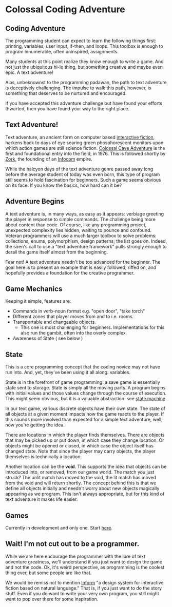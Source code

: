# Colossal Coding Adventure

## Coding Adventure

The programming student can expect to learn the following things first: printing, variables, user input, if-then, and loops.  This toolbox is enough to program innumerable, often uninspired, assignments.

Many students at this point realize they know enough to write a game.  And not just the ubiquitous hi-lo thing, but something creative and maybe even epic.  A text adventure!

Alas, unbeknownst to the programming padawan, the path to text adventure is deceptively challenging.  The impulse to walk this path, however, is something that deserves to be nurtured and encouraged.

If you have accepted this adventure challenge but have found your efforts thwarted, then you have found your way to the right place.

## Text Adventure!

Text adventure, an ancient form on computer based [interactive fiction](https://en.wikipedia.org/wiki/Interactive_fiction), harkens back to days of eye searing green phosphorescent monitors upon which action games are still science fiction.  [Colossal Cave Adventure](https://en.wikipedia.org/wiki/Colossal_Cave_Adventure) is the first and foundational entry into the field, in 1976.  This is followed shortly by [Zork](https://en.wikipedia.org/wiki/Zork), the founding of an [Infocom](https://en.wikipedia.org/wiki/Infocom) empire.

While the halcyon days of the text adventure genre passed away long before the average student of today was even born, this type of program still seems to hold fascination for beginners.  Such a game seems obvious on its face.  If you know the basics, how hard can it be?

## Adventure Begins

A text adventure is, in many ways, as easy as it appears: verbiage greeting the player in response to simple commands.  The challenge being more about content than code.  Of course, like any programming project, unexpected complexity lies hidden, waiting to pounce and confound.  Veteran programmers will use a much larger toolbox to solve problems: collections, enums, polymorphism, design patterns, the list goes on.  Indeed, the siren's call to use a "text adventure framework" pulls strongly enough to derail the game itself almost from the beginning.

Fear not!  A text adventure needn't be too advanced for the beginner.  The goal here is to present an example that is easily followed, riffed on, and hopefully provides a foundation for the creative programmer.

## Game Mechanics

Keeping it simple, features are:

* Commands in verb-noun format e.g. "open door", "take torch"
* Different zones that player moves from and to i.e. rooms.
* Transportable and changeable objects.
  * This one is most challenging for beginners.  Implementations for this also run the gambit, often into the overly complex.
* Awareness of State ( see below )

## State

This is a core programming concept that the coding novice may not have run into.  And, yet, they've been using it all along: variables.

State is in the forefront of game programming: a save game is essentially state sent to storage.  State is simply all the moving parts.  A program begins with initial values and those values change through the course of execution.  This might seem obvious, but it is a valuable abstraction: see [state machine](https://en.wikipedia.org/wiki/Finite-state_machine).

In our text game, various discrete objects have their own state.  The state of all objects at a given moment impacts how the game reacts to the player.  If this sounds more involved than expected for a simple text adventure, well, now you're getting the idea.

There are locations in which the player finds themselves.  There are objects that may be picked up or put down, in which case they change location.  Or objects might be opened or closed, in which case the object itself has changed state.  Note that since the player may carry objects, the player themselves is technically a location.

Another location can be the **void**.  This supports the idea that objects can be introduced into, or removed, from our game world.  The match you just struck?  The unlit match has moved to the void, the lit match has moved from the void and will return shortly.  The concept behind this is that we define all objects initially and needn't worry about new objects magically appearing as we program.  This isn't always appropriate, but for this kind of text adventure it makes life easier.

## Games

Currently in development and only one.  Start [here](https://github.com/Baavgai/ColossalCodingAdventure/tree/master/story).

## Wait! I'm not cut out to be a programmer.

While we are here encourage the programmer with the lure of text adventure greatness, we'll understand if you just want to design the game and not the code.  Ok, it's weird perspective, as programming is the coolest thing ever, but some people are like that.

We would be remiss not to mention [Inform](http://inform7.com/) "a design system for interactive fiction based on natural language."  That is, if you just want to do the story stuff.  Even if you do want to write your very own program, you still might want to pop over there for some inspiration.
